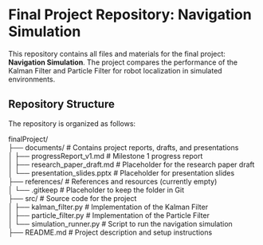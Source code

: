 # Final Project Repository: Navigation Simulation

This repository contains all files and materials for the final project: **Navigation Simulation**. The project compares the performance of the Kalman Filter and Particle Filter for robot localization in simulated environments.

## Repository Structure

The repository is organized as follows:

finalProject/  
    ├── documents/ # Contains project reports, drafts, and presentations  
    │ ├── progressReport_v1.md # Milestone 1 progress report  
    │ ├── research_paper_draft.md # Placeholder for the research paper draft   
    │ └── presentation_slides.pptx # Placeholder for presentation slides  
    ├── references/ # References and resources (currently empty)  
    │ └── .gitkeep # Placeholder to keep the folder in Git  
    ├── src/ # Source code for the project  
    │ ├── kalman_filter.py # Implementation of the Kalman Filter  
    │ ├── particle_filter.py # Implementation of the Particle Filter   
    │ └── simulation_runner.py # Script to run the navigation simulation  
    ├── README.md # Project description and setup instructions  
